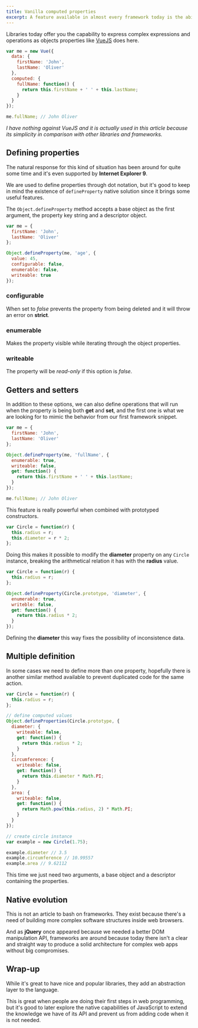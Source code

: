 ```yaml
---
title: Vanilla computed properties
excerpt: A feature available in almost every framework today is the ability to some how generate computed properties from existing data, but isn't JavaScript already capable of doing that?
---
```


Libraries today offer you the capability to express complex expressions and operations as objects properties like [VueJS][1] does here.

```js
var me = new Vue({
  data: {
    firstName: 'John',
    lastName: 'Oliver'
  },
  computed: {
    fullName: function() {
      return this.firstName + ' ' + this.lastName;
    }
  }
});

me.fullName; // John Oliver
```

*I have nothing against VueJS and it is actually used in this article because its simplicity in comparison with other libraries and frameworks.*

## Defining properties

The natural response for this kind of situation has been around for quite some time and it's even supported by **Internet Explorer 9**.

We are used to define properties through dot notation, but it's good to keep in mind the existence of `defineProperty` native solution since it brings some useful features.

The `Object.defineProperty` method accepts a base object as the first argument, the property key string and a descriptor object.

```js
var me = {
  firstName: 'John',
  lastName: 'Oliver'
};

Object.defineProperty(me, 'age', {
  value: 45,
  configurable: false,
  enumerable: false,
  writeable: true
});
```

### configurable

When set to *false* prevents the property from being deleted and it will throw an error on **strict**.

### enumerable

Makes the property visible while iterating through the object properties.

### writeable

The property will be *read-only* if this option is *false*.

## Getters and setters

In addition to these options, we can also define operations that will run when the property is being both **get** and **set**, and the first one is what we are looking for to mimic the behavior from our first framework snippet.

```js
var me = {
  firstName: 'John',
  lastName: 'Oliver'
};

Object.defineProperty(me, 'fullName', {
  enumerable: true,
  writeable: false,
  get: function() {
    return this.firstName + ' ' + this.lastName;
  }
});

me.fullName; // John Oliver
```

This feature is really powerful when combined with prototyped constructors.

```js
var Circle = function(r) {
  this.radius = r;
  this.diameter = r * 2;
};
```

Doing this makes it possible to modify the **diameter** property on any `Circle` instance, breaking the arithmetical relation it has with the **radius** value.

```js
var Circle = function(r) {
  this.radius = r;
};

Object.defineProperty(Circle.prototype, 'diameter', {
  enumerable: true,
  writeble: false,
  get: function() {
    return this.radius * 2;
  }
});
```

Defining the **diameter** this way fixes the possibility of inconsistence data.

## Multiple definition

In some cases we need to define more than one property, hopefully there is another similar method available to prevent duplicated code for the same action.

```js
var Circle = function(r) {
  this.radius = r;
};

// define computed values
Object.defineProperties(Circle.prototype, {
  diameter: {
    writeable: false,
    get: function() {
      return this.radius * 2;
    }
  },
  circumference: {
    writeable: false,
    get: function() {
      return this.diameter * Math.PI;
    }
  },
  area: {
    writeable: false,
    get: function() {
      return Math.pow(this.radius, 2) * Math.PI;
    }
  }
});

// create circle instance
var example = new Circle(1.75);

example.diameter // 3.5
example.circumference // 10.99557
example.area // 9.62112
```

This time we just need two arguments, a base object and a descriptor containing the properties.

## Native evolution

This is not an article to bash on frameworks. They exist because there's a need of building more complex software structures inside web browsers.

And as **jQuery** once appeared because we needed a better DOM manipulation API, frameworks are around because today there isn't a clear and straight way to produce a solid architecture for complex web apps without big compromises.

## Wrap-up

While it's great to have nice and popular libraries, they add an abstraction layer to the language.

This is great when people are doing their first steps in web programming, but it's good to later explore the native capabilities of JavaScript to extend the knowledge we have of its API and prevent us from adding code when it is not needed.

[1]: http://vuejs.org/guide/computed.html
